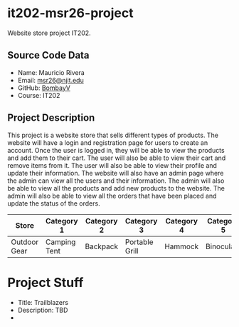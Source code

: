 # it202-msr26-project
Website store project IT202.

## Source Code Data
- Name: Mauricio Rivera
- Email: msr26@njit.edu
- GitHub: [BombayV](https://github.com/BombayV)
- Course: IT202

## Project Description
This project is a website store that sells different types of products. The website will have a login and registration page for users to create an account. Once the user is logged in, they will be able to view the products and add them to their cart. The user will also be able to view their cart and remove items from it. The user will also be able to view their profile and update their information. The website will also have an admin page where the admin can view all the users and their information. The admin will also be able to view all the products and add new products to the website. The admin will also be able to view all the orders that have been placed and update the status of the orders.

| Store        | Category 1   | Category 2 | Category 3     | Category 4 | Category 5 |
|--------------|--------------|------------|----------------|------------|------------|
| Outdoor Gear | Camping Tent | Backpack   | Portable Grill | Hammock    | Binoculars |

# Project Stuff
- Title: Trailblazers
- Description: TBD
- 